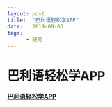 ```yaml
---
layout: post
title:  "巴利语轻松学APP"
date:   2019-09-05
tags:
      - 随笔
---
```


# 巴利语轻松学APP


[**巴利语轻松学APP**](https://blog.sina.com.cn/s/blog_531b0f370102z1zh.html)





